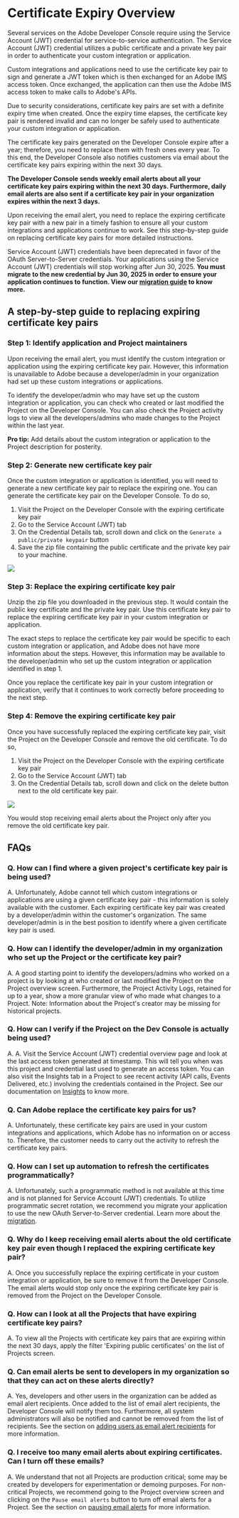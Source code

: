 # Certificate Expiry Overview

Several services on the Adobe Developer Console require using the Service Account (JWT) credential for service-to-service authentication. The Service Account (JWT) credential utilizes a public certificate and a private key pair in order to authenticate your custom integration or application.

Custom integrations and applications need to use the certificate key pair to sign and generate a JWT token which is then exchanged for an Adobe IMS access token. Once exchanged, the application can then use the Adobe IMS access token to make calls to Adobe's APIs.

Due to security considerations, certificate key pairs are set with a definite expiry time when created. Once the expiry time elapses, the certificate key pair is rendered invalid and can no longer be safely used to authenticate your custom integration or application.

The certificate key pairs generated on the Developer Console expire after a year; therefore, you need to replace them with fresh ones every year. To this end, the Developer Console also notifies customers via email about the certificate key pairs expiring within the next 30 days.

**The Developer Console sends weekly email alerts about all your certificate key pairs expiring within the next 30 days. Furthermore, daily email alerts are also sent if a certificate key pair in your organization expires within the next 3 days.**

Upon receiving the email alert, you need to replace the expiring certificate key pair with a new pair in a timely fashion to ensure all your custom integrations and applications continue to work. See this step-by-step guide on replacing certificate key pairs for more detailed instructions.

<InlineAlert slots="text"/>

Service Account (JWT) credentials have been deprecated in favor of the OAuth Server-to-Server credentials. Your applications using the Service Account (JWT) credentials will stop working after Jun 30, 2025. **You must migrate to the new credential by Jun 30, 2025 in order to ensure your application continues to function. View our [migration guide](../../authentication/ServerToServerAuthentication/migration.md) to know more.**

## A step-by-step guide to replacing expiring certificate key pairs

### Step 1: Identify application and Project maintainers

Upon receiving the email alert, you must identify the custom integration or application using the expiring certificate key pair. However, this information is unavailable to Adobe because a developer/admin in your organization had set up these custom integrations or applications. 

To identify the developer/admin who may have set up the custom integration or application, you can check who created or last modified the Project on the Developer Console. You can also check the Project activity logs to view all the developers/admins who made changes to the Project within the last year.

<InlineAlert slots="text"/>

**Pro tip:** Add details about the custom integration or application to the Project description for posterity. 


### Step 2: Generate new certificate key pair

Once the custom integration or application is identified, you will need to generate a new certificate key pair to replace the expiring one. You can generate the certificate key pair on the Developer Console. To do so, 

1. Visit the Project on the Developer Console with the expiring certificate key pair
2. Go to the Service Account (JWT) tab
3. On the Credential Details tab, scroll down and click on the `Generate a public/private keypair` button
4. Save the zip file containing the public certificate and the private key pair to your machine.

![](../../images/generate-certificate-key-pair.png)


### Step 3: Replace the expiring certificate key pair

Unzip the zip file you downloaded in the previous step. It would contain the public key certificate and the private key pair. Use this certificate key pair to replace the expiring certificate key pair in your custom integration or application. 

The exact steps to replace the certificate key pair would be specific to each custom integration or application, and Adobe does not have more information about the steps. However, this information may be available to the developer/admin who set up the custom integration or application identified in step 1.

Once you replace the certificate key pair in your custom integration or application, verify that it continues to work correctly before proceeding to the next step.

### Step 4: Remove the expiring certificate key pair

Once you have successfully replaced the expiring certificate key pair, visit the Project on the Developer Console and remove the old certificate. To do so,


1. Visit the Project on the Developer Console with the expiring certificate key pair
2. Go to the Service Account (JWT) tab
3. On the Credential Details tab, scroll down and click on the delete button next to the old certificate key pair.

![](../../images/remove-certificate-key-pair.png)


<InlineAlert slots="text"/>

You would stop receiving email alerts about the Project only after you remove the old certificate key pair.


## FAQs

### Q. How can I find where a given project's certificate key pair is being used?
A. Unfortunately, Adobe cannot tell which custom integrations or applications are using a given certificate key pair - this information is solely available with the customer. Each expiring certificate key pair was created by a developer/admin within the customer's organization. The same developer/admin is in the best position to identify where a given certificate key pair is used.

### Q. How can I identify the developer/admin in my organization who set up the Project or the certificate key pair?
A. A good starting point to identify the developers/admins who worked on a project is by looking at who created or last modified the Project on the Project overview screen. Furthermore, the Project Activity Logs, retained for up to a year, show a more granular view of who made what changes to a Project. Note: Information about the Project's creator may be missing for historical projects.

### Q. How can I verify if the Project on the Dev Console is actually being used?
A. A. Visit the Service Account (JWT) credential overview page and look at the last access token generated at timestamp. This will tell you when was this project and credential last used to generate an access token. You can also visit the Insights tab in a Project to see recent activity (API calls, Events Delivered, etc.) involving the credentials contained in the Project. See our documentation on [Insights](../insights.md) to know more.

### Q. Can Adobe replace the certificate key pairs for us?
A. Unfortunately, these certificate key pairs are used in your custom integrations and applications, which Adobe has no information on or access to. Therefore, the customer needs to carry out the activity to refresh the certificate key pairs.

### Q. How can I set up automation to refresh the certificates programmatically?
A. Unfortunately, such a programmatic method is not available at this time and is not planned for Service Account (JWT) credentials. To utilize programmatic secret rotation, we recommend you migrate your application to use the new OAuth Server-to-Server credential. Learn more about the [migration](../authentication/ServerToServerAuthentication/migration.md).

### Q. Why do I keep receiving email alerts about the old certificate key pair even though I replaced the expiring certificate key pair?
A. Once you successfully replace the expiring certificate in your custom integration or application, be sure to remove it from the Developer Console. The email alerts would stop only once the expiring certificate key pair is removed from the Project on the Developer Console.

### Q. How can I look at all the Projects that have expiring certificate key pairs?
A. To view all the Projects with certificate key pairs that are expiring within the next 30 days, apply the filter 'Expiring public certificates' on the list of Projects screen.

### Q. Can email alerts be sent to developers in my organization so that they can act on these alerts directly?
A. Yes, developers and other users in the organization can be added as email alert recipients. Once added to the list of email alert recipients, the Developer Console will notify them too. Furthermore, all system administrators will also be notified and cannot be removed from the list of recipients. See the section on [adding users as email alert recipients](./index.md#adding-an-email-alert-recipient) for more information.

### Q. I receive too many email alerts about expiring certificates. Can I turn off these emails?
A. We understand that not all Projects are production critical; some may be created by developers for experimentation or demoing purposes. For non-critical Projects, we recommend going to the Project overview screen and clicking on the `Pause email alerts` button to turn off email alerts for a Project. See the section on [pausing email alerts](./index.md#pausing-email-alerts-for-a-project) for more information.

